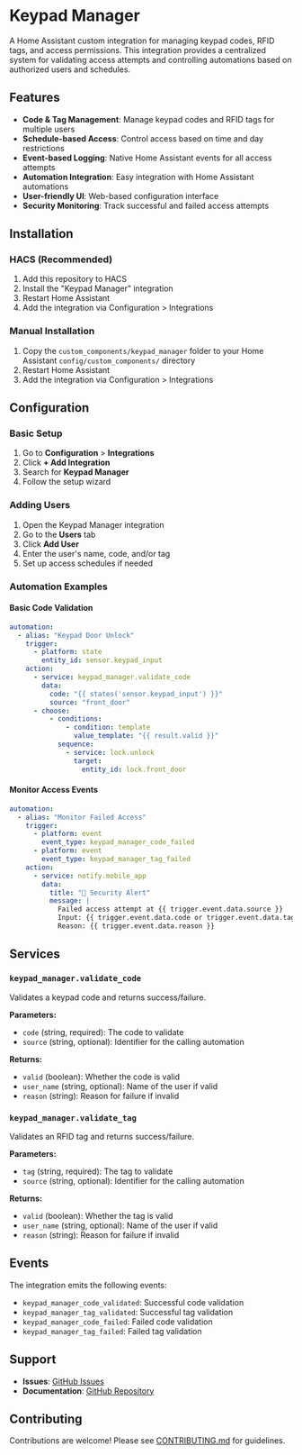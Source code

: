 # Keypad Manager

A Home Assistant custom integration for managing keypad codes, RFID tags, and access permissions. This integration provides a centralized system for validating access attempts and controlling automations based on authorized users and schedules.

## Features

- **Code & Tag Management**: Manage keypad codes and RFID tags for multiple users
- **Schedule-based Access**: Control access based on time and day restrictions
- **Event-based Logging**: Native Home Assistant events for all access attempts
- **Automation Integration**: Easy integration with Home Assistant automations
- **User-friendly UI**: Web-based configuration interface
- **Security Monitoring**: Track successful and failed access attempts

## Installation

### HACS (Recommended)
1. Add this repository to HACS
2. Install the "Keypad Manager" integration
3. Restart Home Assistant
4. Add the integration via Configuration > Integrations

### Manual Installation
1. Copy the `custom_components/keypad_manager` folder to your Home Assistant `config/custom_components/` directory
2. Restart Home Assistant
3. Add the integration via Configuration > Integrations

## Configuration

### Basic Setup
1. Go to **Configuration** > **Integrations**
2. Click **+ Add Integration**
3. Search for **Keypad Manager**
4. Follow the setup wizard

### Adding Users
1. Open the Keypad Manager integration
2. Go to the **Users** tab
3. Click **Add User**
4. Enter the user's name, code, and/or tag
5. Set up access schedules if needed

### Automation Examples

#### Basic Code Validation
```yaml
automation:
  - alias: "Keypad Door Unlock"
    trigger:
      - platform: state
        entity_id: sensor.keypad_input
    action:
      - service: keypad_manager.validate_code
        data:
          code: "{{ states('sensor.keypad_input') }}"
          source: "front_door"
      - choose:
          - conditions:
              - condition: template
                value_template: "{{ result.valid }}"
            sequence:
              - service: lock.unlock
                target:
                  entity_id: lock.front_door
```

#### Monitor Access Events
```yaml
automation:
  - alias: "Monitor Failed Access"
    trigger:
      - platform: event
        event_type: keypad_manager_code_failed
      - platform: event
        event_type: keypad_manager_tag_failed
    action:
      - service: notify.mobile_app
        data:
          title: "🚨 Security Alert"
          message: |
            Failed access attempt at {{ trigger.event.data.source }}
            Input: {{ trigger.event.data.code or trigger.event.data.tag }}
            Reason: {{ trigger.event.data.reason }}
```

## Services

### `keypad_manager.validate_code`
Validates a keypad code and returns success/failure.

**Parameters:**
- `code` (string, required): The code to validate
- `source` (string, optional): Identifier for the calling automation

**Returns:**
- `valid` (boolean): Whether the code is valid
- `user_name` (string, optional): Name of the user if valid
- `reason` (string): Reason for failure if invalid

### `keypad_manager.validate_tag`
Validates an RFID tag and returns success/failure.

**Parameters:**
- `tag` (string, required): The tag to validate
- `source` (string, optional): Identifier for the calling automation

**Returns:**
- `valid` (boolean): Whether the tag is valid
- `user_name` (string, optional): Name of the user if valid
- `reason` (string): Reason for failure if invalid

## Events

The integration emits the following events:

- `keypad_manager_code_validated`: Successful code validation
- `keypad_manager_tag_validated`: Successful tag validation
- `keypad_manager_code_failed`: Failed code validation
- `keypad_manager_tag_failed`: Failed tag validation

## Support

- **Issues**: [GitHub Issues](https://github.com/ludeeus/keypad-manager/issues)
- **Documentation**: [GitHub Repository](https://github.com/ludeeus/keypad-manager)

## Contributing

Contributions are welcome! Please see [CONTRIBUTING.md](CONTRIBUTING.md) for guidelines.
